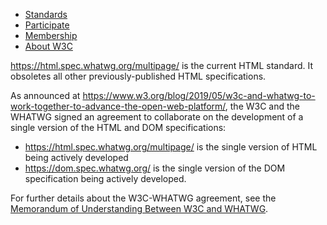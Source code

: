 - [Standards](https://www.w3.org/standards/)
- [Participate](https://www.w3.org/participate/)
- [Membership](https://www.w3.org/Consortium/membership)
- [About W3C](https://www.w3.org/Consortium/)

<https://html.spec.whatwg.org/multipage/> is the current HTML standard. It obsoletes all other previously-published HTML specifications.

As announced at <https://www.w3.org/blog/2019/05/w3c-and-whatwg-to-work-together-to-advance-the-open-web-platform/>, the W3C and the WHATWG signed an agreement to collaborate on the development of a single version of the HTML and DOM specifications:

- <https://html.spec.whatwg.org/multipage/> is the single version of HTML being actively developed
- <https://dom.spec.whatwg.org/> is the single version of the DOM specification being actively developed.

For further details about the W3C-WHATWG agreement, see the [Memorandum of Understanding Between W3C and WHATWG](https://www.w3.org/2019/04/WHATWG-W3C-MOU.html).
